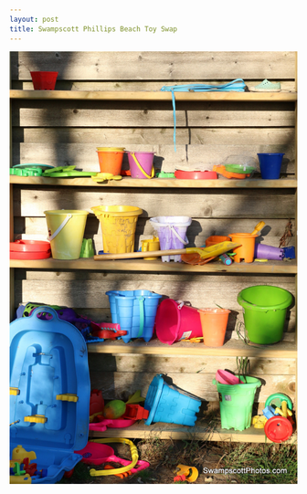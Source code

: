 ```yaml
---
layout: post
title: Swampscott Phillips Beach Toy Swap
---
```



![Swampscott Phillips Beach Toy Swap](/img/beach-toy-swap-philips.jpg)
